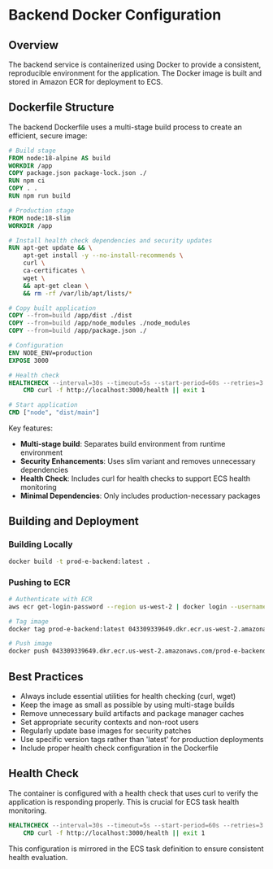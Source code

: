 # Backend Docker Configuration

## Overview

The backend service is containerized using Docker to provide a consistent, reproducible environment for the application. The Docker image is built and stored in Amazon ECR for deployment to ECS.

## Dockerfile Structure

The backend Dockerfile uses a multi-stage build process to create an efficient, secure image:

```dockerfile
# Build stage
FROM node:18-alpine AS build
WORKDIR /app
COPY package.json package-lock.json ./
RUN npm ci
COPY . .
RUN npm run build

# Production stage
FROM node:18-slim
WORKDIR /app

# Install health check dependencies and security updates
RUN apt-get update && \
    apt-get install -y --no-install-recommends \
    curl \
    ca-certificates \
    wget \
    && apt-get clean \
    && rm -rf /var/lib/apt/lists/*

# Copy built application
COPY --from=build /app/dist ./dist
COPY --from=build /app/node_modules ./node_modules
COPY --from=build /app/package.json ./

# Configuration
ENV NODE_ENV=production
EXPOSE 3000

# Health check
HEALTHCHECK --interval=30s --timeout=5s --start-period=60s --retries=3 \
    CMD curl -f http://localhost:3000/health || exit 1

# Start application
CMD ["node", "dist/main"]
```

Key features:

- **Multi-stage build**: Separates build environment from runtime environment
- **Security Enhancements**: Uses slim variant and removes unnecessary dependencies
- **Health Check**: Includes curl for health checks to support ECS health monitoring
- **Minimal Dependencies**: Only includes production-necessary packages

## Building and Deployment

### Building Locally

```bash
docker build -t prod-e-backend:latest .
```

### Pushing to ECR

```bash
# Authenticate with ECR
aws ecr get-login-password --region us-west-2 | docker login --username AWS --password-stdin 043309339649.dkr.ecr.us-west-2.amazonaws.com

# Tag image
docker tag prod-e-backend:latest 043309339649.dkr.ecr.us-west-2.amazonaws.com/prod-e-backend:latest

# Push image
docker push 043309339649.dkr.ecr.us-west-2.amazonaws.com/prod-e-backend:latest
```

## Best Practices

- Always include essential utilities for health checking (curl, wget)
- Keep the image as small as possible by using multi-stage builds
- Remove unnecessary build artifacts and package manager caches
- Set appropriate security contexts and non-root users
- Regularly update base images for security patches
- Use specific version tags rather than 'latest' for production deployments
- Include proper health check configuration in the Dockerfile

## Health Check

The container is configured with a health check that uses curl to verify the application is responding properly. This is crucial for ECS task health monitoring.

```dockerfile
HEALTHCHECK --interval=30s --timeout=5s --start-period=60s --retries=3 \
    CMD curl -f http://localhost:3000/health || exit 1
```

This configuration is mirrored in the ECS task definition to ensure consistent health evaluation.
